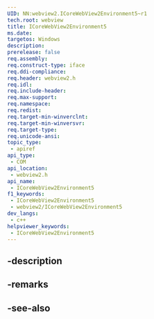 ```yaml
---
UID: NN:webview2.ICoreWebView2Environment5~r1
tech.root: webview
title: ICoreWebView2Environment5
ms.date: 
targetos: Windows
description: 
prerelease: false
req.assembly: 
req.construct-type: iface
req.ddi-compliance: 
req.header: webview2.h
req.idl: 
req.include-header: 
req.max-support: 
req.namespace: 
req.redist: 
req.target-min-winverclnt: 
req.target-min-winversvr: 
req.target-type: 
req.unicode-ansi: 
topic_type:
 - apiref
api_type:
 - COM
api_location:
 - webview2.h
api_name:
 - ICoreWebView2Environment5
f1_keywords:
 - ICoreWebView2Environment5
 - webview2/ICoreWebView2Environment5
dev_langs:
 - c++
helpviewer_keywords:
 - ICoreWebView2Environment5
---
```


## -description

## -remarks

## -see-also

